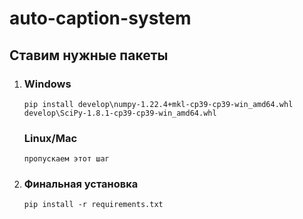 # auto-caption-system

 ## Ставим нужные пакеты
 1. 
    ### Windows
    `pip install develop\numpy-1.22.4+mkl-cp39-cp39-win_amd64.whl develop\SciPy-1.8.1-cp39-cp39-win_amd64.whl`
    ### Linux/Mac
    `пропускаем этот шаг`
 2. 
     ### Финальная установка 
    `pip install -r requirements.txt`


